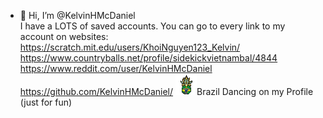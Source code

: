 - 👋 Hi, I’m @KelvinHMcDaniel<br>
I have a LOTS of saved accounts. You can go to every link to my account on websites:<br>
https://scratch.mit.edu/users/KhoiNguyen123_Kelvin/<br>
https://www.countryballs.net/profile/sidekickvietnambal/4844<br>
https://www.reddit.com/user/KelvinHMcDaniel<br>
https://github.com/KelvinHMcDaniel/
<img src="34px-Brazil_festival.gif">Brazil Dancing on my Profile (just for fun)
